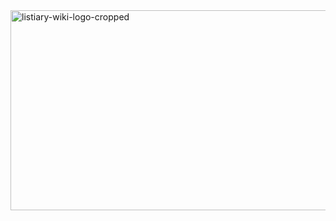 <img width="1164" height="320" alt="listiary-wiki-logo-cropped" src="https://github.com/user-attachments/assets/f0362381-4216-45d3-b8eb-787398c38548" />
